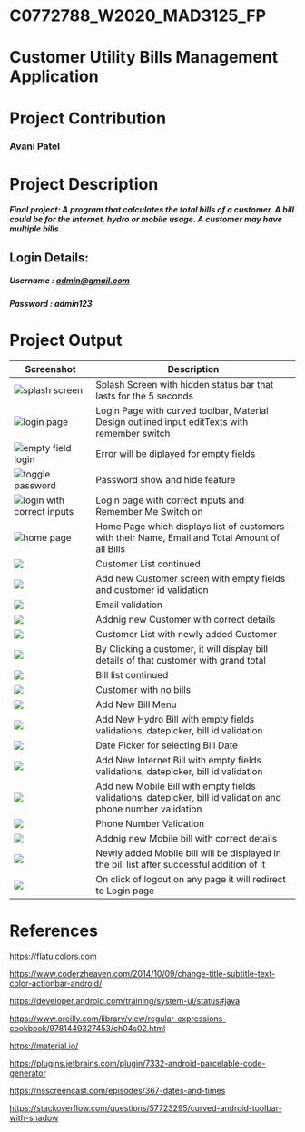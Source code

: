 # C0772788_W2020_MAD3125_FP
# Customer Utility Bills Management Application
# Project Contribution
### Avani Patel
# Project Description
##### Final project: A program that calculates the total bills of a customer. A bill could be for the internet, hydro or mobile usage. A customer may have multiple bills.

## Login Details:
##### Username : admin@gmail.com
##### Password : admin123

# Project Output

| Screenshot | Description |
| --------------- | --------------- | 
| ![splash screen](https://github.com/avanipatel9/C0772788_W2020_MAD3125_FP/blob/master/Screenshots/splash_screen.png) | Splash Screen with hidden status bar that lasts for the 5 seconds|
| ![login page](https://github.com/avanipatel9/C0772788_W2020_MAD3125_FP/blob/master/Screenshots/after_logout.png) | Login Page with curved toolbar, Material Design outlined input editTexts with remember switch|
| ![empty field login](https://github.com/avanipatel9/C0772788_W2020_MAD3125_FP/blob/master/Screenshots/empty_fields_validation.png) | Error will be diplayed for empty fields |
|![toggle password](https://github.com/avanipatel9/C0772788_W2020_MAD3125_FP/blob/master/Screenshots/toggle_password.png)| Password show and hide feature|
|![login with correct inputs](https://github.com/avanipatel9/C0772788_W2020_MAD3125_FP/blob/master/Screenshots/login_with_correct_input.png)|Login page with correct inputs and Remember Me Switch on|
|![home page](https://github.com/avanipatel9/C0772788_W2020_MAD3125_FP/blob/master/Screenshots/Home_page_with_customer_list.png)|Home Page which displays list of customers with their Name, Email and Total Amount of all Bills|
|![](https://github.com/avanipatel9/C0772788_W2020_MAD3125_FP/blob/master/Screenshots/home_page_customer_list.png)| Customer List continued|
|![](https://github.com/avanipatel9/C0772788_W2020_MAD3125_FP/blob/master/Screenshots/customer_id_validation.png)| Add new Customer screen with empty fields and customer id validation|
|![](https://github.com/avanipatel9/C0772788_W2020_MAD3125_FP/blob/master/Screenshots/email_validation.png)|Email validation|
|![](https://github.com/avanipatel9/C0772788_W2020_MAD3125_FP/blob/master/Screenshots/new_customer_correct_inputs.png)|Addnig new Customer with correct details|
|![](https://github.com/avanipatel9/C0772788_W2020_MAD3125_FP/blob/master/Screenshots/newly_added_customer_list.png)|Customer List with newly added Customer|
|![](https://github.com/avanipatel9/C0772788_W2020_MAD3125_FP/blob/master/Screenshots/Bill_details.png)|By Clicking a customer, it will display bill details of that customer with grand total |
|![](https://github.com/avanipatel9/C0772788_W2020_MAD3125_FP/blob/master/Screenshots/Bill_details_1.png)|Bill list continued|
|![](https://github.com/avanipatel9/C0772788_W2020_MAD3125_FP/blob/master/Screenshots/customer_with_no_bills.png)|Customer with no bills|
|![](https://github.com/avanipatel9/C0772788_W2020_MAD3125_FP/blob/master/Screenshots/Add_Bill_menu.png)|Add New Bill Menu|
|![](https://github.com/avanipatel9/C0772788_W2020_MAD3125_FP/blob/master/Screenshots/adding_hydro_bill.png)|Add New Hydro Bill with empty fields validations, datepicker, bill id validation|
|![](https://github.com/avanipatel9/C0772788_W2020_MAD3125_FP/blob/master/Screenshots/datePicker.png)|Date Picker for selecting Bill Date|
|![](https://github.com/avanipatel9/C0772788_W2020_MAD3125_FP/blob/master/Screenshots/Add_new_internet_bill.png)|Add New Internet Bill with empty fields validations, datepicker, bill id validation|
|![](https://github.com/avanipatel9/C0772788_W2020_MAD3125_FP/blob/master/Screenshots/Add_new_mobile_bill.png)|Add new Mobile Bill with empty fields validations, datepicker, bill id validation and phone number validation|
|![](https://github.com/avanipatel9/C0772788_W2020_MAD3125_FP/blob/master/Screenshots/phone_validation.png)|Phone Number Validation|
|![](https://github.com/avanipatel9/C0772788_W2020_MAD3125_FP/blob/master/Screenshots/adding_mobile_bill_correct_inputs.png)|Addnig new Mobile bill with correct details |
|![](https://github.com/avanipatel9/C0772788_W2020_MAD3125_FP/blob/master/Screenshots/newly_added_mobile_bill.png)|Newly added Mobile bill will be displayed in the bill list after successful addition of it |
|![](https://github.com/avanipatel9/C0772788_W2020_MAD3125_FP/blob/master/Screenshots/after_logout.png)|On click of logout on any page it will redirect to Login page|

# References

https://flatuicolors.com

https://www.coderzheaven.com/2014/10/09/change-title-subtitle-text-color-actionbar-android/

https://developer.android.com/training/system-ui/status#java

https://www.oreilly.com/library/view/regular-expressions-cookbook/9781449327453/ch04s02.html

https://material.io/

https://plugins.jetbrains.com/plugin/7332-android-parcelable-code-generator

https://nsscreencast.com/episodes/367-dates-and-times

https://stackoverflow.com/questions/57723295/curved-android-toolbar-with-shadow
